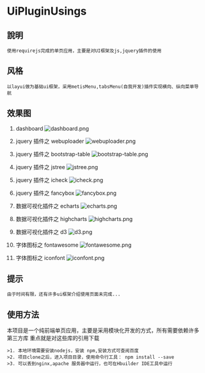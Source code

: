 # UiPluginUsings

## 說明
	使用requirejs完成的单页应用，主要是对UI框架及js,jquery插件的使用

## 风格
	以layui做为基础ui框架，采用metisMenu,tabsMenu(自我开发)插件实现横向、纵向菜单导航

## 效果图

1. dashboard
![dashboard.png](rendering/dashboard.png)

2. jquery 插件之 webuploader
![webuploader.png](rendering/webuploader.png)

3. jquery 插件之 bootstrap-table
![bootstrap-table.png](rendering/bootstrap-table.png)

4. jquery 插件之 jstree
![jstree.png](rendering/jstree.png)

5. jquery 插件之 icheck
![icheck.png](rendering/icheck.png)

6. jquery 插件之 fancybox
![fancybox.png](rendering/fancybox.png)

7. 数据可视化插件之 echarts
![echarts.png](rendering/echarts.png)

8. 数据可视化插件之 highcharts
![highcharts.png](rendering/highcharts.png)

9. 数据可视化插件之 d3
![d3.png](rendering/d3.png)

10. 字体图标之 fontawesome
![fontawesome.png](rendering/fontawesome.png)

10. 字体图标之 iconfont
![iconfont.png](rendering/iconfont.png)

## 提示
	由于时间有限，还有许多ui框架介绍使用页面未完成...

## 使用方法
本项目是一个纯前端单页应用，主要是采用模块化开发的方式，所有需要依赖许多第三方库
重点就是对这些库的引用下载

	>1. 本地环境需要安装nodejs，安装 npm,安装方式可查阅百度
	>2. 项目clone之后，进入项目目录，使用命令行工具： npm install --save
	>3. 可以丢到nginx,apache 服务器中运行，也可在Hbuilder IDE工具中运行


